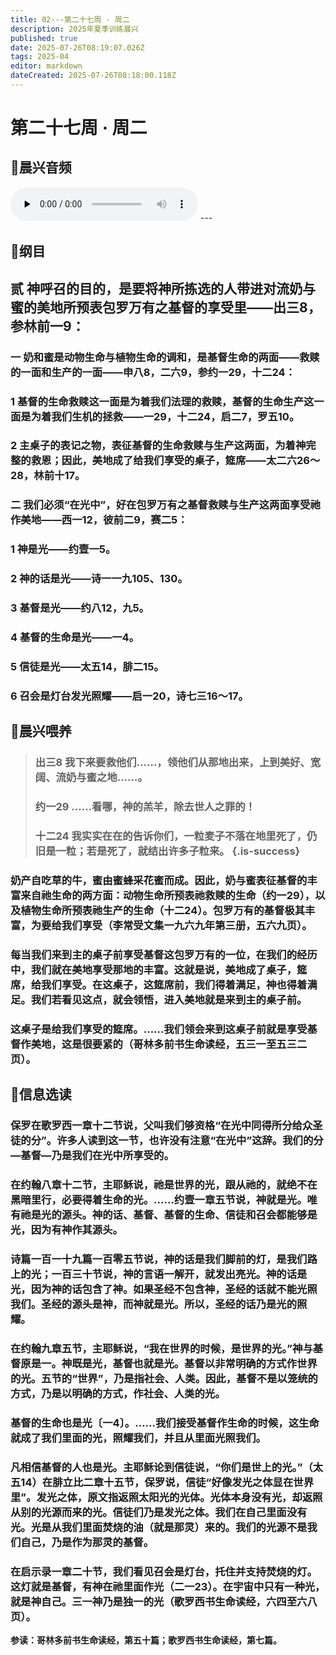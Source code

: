 ```yaml
---
title: 02---第二十七周 · 周二
description: 2025年夏季训练晨兴
published: true
date: 2025-07-26T08:19:07.026Z
tags: 2025-04
editor: markdown
dateCreated: 2025-07-26T08:18:00.118Z
---
```


# 第二十七周 · 周二
## 🎵晨兴音频
<audio id="audio" controls="" preload="none">
      <source id="mp3" src="/2025-04/week3/week27day2.mp3">
</audio>
---

## 📖纲目

## 贰    神呼召的目的，是要将神所拣选的人带进对流奶与蜜的美地所预表包罗万有之基督的享受里——出三8，参林前一9：

### 一    奶和蜜是动物生命与植物生命的调和，是基督生命的两面——救赎的一面和生产的一面——申八8，二六9，参约一29，十二24：

### 1    基督的生命救赎这一面是为着我们法理的救赎，基督的生命生产这一面是为着我们生机的拯救——一29，十二24，启二7，罗五10。

### 2    主桌子的表记之物，表征基督的生命救赎与生产这两面，为着神完整的救恩；因此，美地成了给我们享受的桌子，筵席——太二六26～28，林前十17。

### 二    我们必须“在光中”，好在包罗万有之基督救赎与生产这两面享受祂作美地——西一12，彼前二9，赛二5：

### 1    神是光——约壹一5。

### 2    神的话是光——诗一一九105、130。

### 3    基督是光——约八12，九5。

### 4    基督的生命是光——一4。

### 5    信徒是光——太五14，腓二15。

### 6    召会是灯台发光照耀——启一20，诗七三16～17。

## 📖晨兴喂养

>### **出三8    我下来要救他们……，领他们从那地出来，上到美好、宽阔、流奶与蜜之地……。**
>
>### **约一29    ……看哪，神的羔羊，除去世人之罪的！**
>
>### **十二24    我实实在在的告诉你们，一粒麦子不落在地里死了，仍旧是一粒；若是死了，就结出许多子粒来。** {.is-success}

### 奶产自吃草的牛，蜜由蜜蜂采花蜜而成。因此，奶与蜜表征基督的丰富来自祂生命的两方面：动物生命所预表祂救赎的生命（约一29），以及植物生命所预表祂生产的生命（十二24）。包罗万有的基督极其丰富，为要给我们享受（李常受文集一九六九年第三册，五六九页）。

### 每当我们来到主的桌子前享受基督这包罗万有的一位，在我们的经历中，我们就在美地享受那地的丰富。这就是说，美地成了桌子，筵席，给我们享受。在这桌子，这筵席前，我们得着满足，神也得着满足。我们若看见这点，就会领悟，进入美地就是来到主的桌子前。

### 这桌子是给我们享受的筵席。……我们领会来到这桌子前就是享受基督作美地，这是很要紧的（哥林多前书生命读经，五三一至五三二页）。

## 📖信息选读

### 保罗在歌罗西一章十二节说，父叫我们够资格“在光中同得所分给众圣徒的分”。许多人读到这一节，也许没有注意“在光中”这辞。我们的分—基督—乃是我们在光中所享受的。

### 在约翰八章十二节，主耶稣说，祂是世界的光，跟从祂的，就绝不在黑暗里行，必要得着生命的光。……约壹一章五节说，神就是光。唯有祂是光的源头。神的话、基督、基督的生命、信徒和召会都能够是光，因为有神作其源头。

### 诗篇一百一十九篇一百零五节说，神的话是我们脚前的灯，是我们路上的光；一百三十节说，神的言语一解开，就发出亮光。神的话是光，因为神的话包含了神。如果圣经不包含神，圣经的话就不能光照我们。圣经的源头是神，而神就是光。所以，圣经的话乃是光的照耀。

### 在约翰九章五节，主耶稣说，“我在世界的时候，是世界的光。”神与基督原是一。神既是光，基督也就是光。基督以非常明确的方式作世界的光。五节的“世界”，乃是指社会、人类。因此，基督不是以笼统的方式，乃是以明确的方式，作社会、人类的光。

### 基督的生命也是光〔一4〕。……我们接受基督作生命的时候，这生命就成了我们里面的光，照耀我们，并且从里面光照我们。

### 凡相信基督的人也是光。主耶稣论到信徒说，“你们是世上的光。”（太五14）在腓立比二章十五节，保罗说，信徒“好像发光之体显在世界里”。发光之体，原文指返照太阳光的光体。光体本身没有光，却返照从别的光源而来的光。信徒们乃是发光之体。我们在自己里面没有光。光是从我们里面焚烧的油（就是那灵）来的。我们的光源不是我们自己，乃是作为那灵的基督。

### 在启示录一章二十节，我们看见召会是灯台，托住并支持焚烧的灯。这灯就是基督，有神在祂里面作光（二一23）。在宇宙中只有一种光，就是神自己。三一神乃是独一的光（歌罗西书生命读经，六四至六八页）。

**参读：哥林多前书生命读经，第五十篇；歌罗西书生命读经，第七篇。**
<!-- Google tag (gtag.js) -->
<script async src="https://www.googletagmanager.com/gtag/js?id=G-1P8709Z16T"></script>
<script>
  window.dataLayer = window.dataLayer || [];
  function gtag(){dataLayer.push(arguments);}
  gtag('js', new Date());

  gtag('config', 'G-1P8709Z16T');
</script>